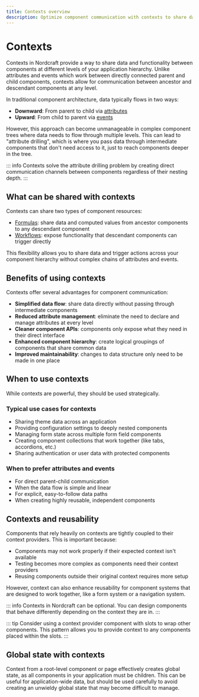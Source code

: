 ```yaml
---
title: Contexts overview
description: Optimize component communication with contexts to share data between distant components in Nordcraft.
---
```


# Contexts

Contexts in Nordcraft provide a way to share data and functionality between components at different levels of your application hierarchy. Unlike attributes and events which work between directly connected parent and child components, contexts allow for communication between ancestor and descendant components at any level.

In traditional component architecture, data typically flows in two ways:

- **Downward**: From parent to child via [attributes](/components/interface-and-lifecycle#defining-attributes)
- **Upward**: From child to parent via [events](/components/interface-and-lifecycle#setting-up-events)

However, this approach can become unmanageable in complex component trees where data needs to flow through multiple levels. This can lead to "attribute drilling", which is where you pass data through intermediate components that don't need access to it, just to reach components deeper in the tree.

::: info
Contexts solve the attribute drilling problem by creating direct communication channels between components regardless of their nesting depth.
:::

## What can be shared with contexts

Contexts can share two types of component resources:

- [Formulas](/formulas/overview): share data and computed values from ancestor components to any descendant component
- [Workflows](/workflows/overview): expose functionality that descendant components can trigger directly

This flexibility allows you to share data and trigger actions across your component hierarchy without complex chains of attributes and events.

## Benefits of using contexts

Contexts offer several advantages for component communication:

- **Simplified data flow**: share data directly without passing through intermediate components
- **Reduced attribute management**: eliminate the need to declare and manage attributes at every level
- **Cleaner component APIs**: components only expose what they need in their direct interface
- **Enhanced component hierarchy**: create logical groupings of components that share common data
- **Improved maintainability**: changes to data structure only need to be made in one place

## When to use contexts

While contexts are powerful, they should be used strategically.

### Typical use cases for contexts

- Sharing theme data across an application
- Providing configuration settings to deeply nested components
- Managing form state across multiple form field components
- Creating component collections that work together (like tabs, accordions, etc.)
- Sharing authentication or user data with protected components

### When to prefer attributes and events

- For direct parent-child communication
- When the data flow is simple and linear
- For explicit, easy-to-follow data paths
- When creating highly reusable, independent components

## Contexts and reusability

Components that rely heavily on contexts are tightly coupled to their context providers. This is important because:

- Components may not work properly if their expected context isn't available
- Testing becomes more complex as components need their context providers
- Reusing components outside their original context requires more setup

However, context can also enhance reusability for component systems that are designed to work together, like a form system or a navigation system.

::: info
Contexts in Nordcraft can be optional. You can design components that behave differently depending on the context they are in.
:::

::: tip
Consider using a context provider component with slots to wrap other components. This pattern allows you to provide context to any components placed within the slots.
:::

## Global state with contexts

Context from a root-level component or page effectively creates global state, as all components in your application must be children. This can be useful for application-wide data, but should be used carefully to avoid creating an unwieldy global state that may become difficult to manage.
